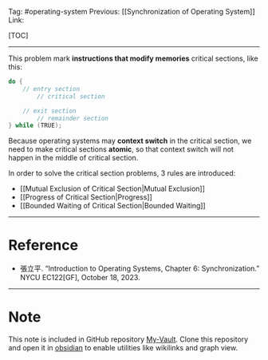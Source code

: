 Tag: #operating-system 
Previous: [[Synchronization of Operating System]]
Link: 

[TOC]

---

This problem mark **instructions that modify memories** critical sections, like this:

```cpp
do {
	// entry section
		// critical section

	// exit section
		// remainder section
} while (TRUE);
```

Because operating systems may **context switch** in the critical section, we need to make critical sections **atomic**, so that context switch will not happen in the middle of critical section.

In order to solve the critical section problems, 3 rules are introduced:

- [[Mutual Exclusion of Critical Section|Mutual Exclusion]]
- [[Progress of Critical Section|Progress]]
- [[Bounded Waiting of Critical Section|Bounded Waiting]]

---

# Reference

- 張立平. “Introduction to Operating Systems, Chapter 6: Synchronization.” NYCU EC122[GF], October 18, 2023.

---

# Note

This note is included in GitHub repository [My-Vault](https://github.com/LittleD3092/My-Vault.git). Clone this repository and open it in [obsidian](https://obsidian.md/) to enable utilities like wikilinks and graph view.
